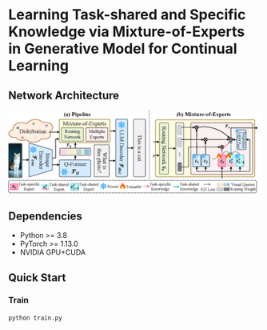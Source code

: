 # Learning Task-shared and Specific Knowledge via Mixture-of-Experts in Generative Model for Continual Learning

## Network Architecture
![Network Architecture](./Images/Framework.png)

## Dependencies
- Python >= 3.8
- PyTorch >= 1.13.0
- NVIDIA GPU+CUDA

## Quick Start
### Train
```
python train.py
```

